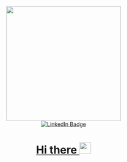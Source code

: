 <div id="header" align="center">
  <img src="https://i.giphy.com/media/v1.Y2lkPTc5MGI3NjExNnA3bXVzdjNuZ2hlOWRtdzV4YTRyeno5M2Q0dTg4bDlyMGthd2U0eCZlcD12MV9pbnRlcm5hbF9naWZfYnlfaWQmY3Q9Zw/Dh5q0sShxgp13DwrvG/giphy.gif" width="300"/>
<div id="badges">
  <a href="www.linkedin.com/in/mykhailo-kostenko-568679303">
    <img src="https://img.shields.io/badge/LinkedIn-blue?style=for-the-badge&logo=linkedin&logoColor=white" alt="LinkedIn Badge"/>
    <h1>
  Hi there
  <img src="https://media.giphy.com/media/hvRJCLFzcasrR4ia7z/giphy.gif" width="30px"/>
</h1>
</div>
